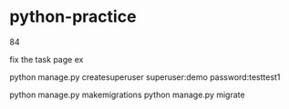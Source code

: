 # python-practice

84

fix the task page ex


python manage.py createsuperuser
superuser:demo
password:testtest1

python manage.py makemigrations
python manage.py migrate